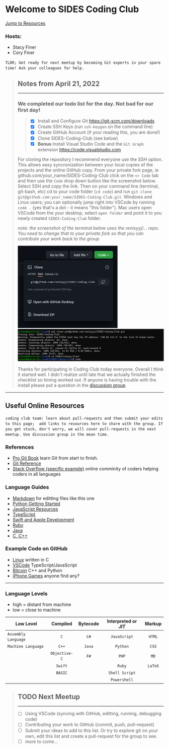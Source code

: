 # Welcome to SIDES Coding Club

[Jump to Resources](#useful-online-resources)

### Hosts: 
 - Stacy Finer
 - Cory Finer
 

`
TLDR; Get ready for next meetup by becoming Git experts in your spare time! Ask your colleagues for help.
`
> ## Notes from April 21, 2022 
> ---
> ### We completed our todo list for the day. Not bad for our first day!
> 
> > - [x] Install and Configure Git <https://git-scm.com/downloads>
> > - [x] Create SSH Keys (run `ssh-keygen` on the command line)
> > - [x] Create GitHub Account (if your reading this, you are done!)
> > - [x] Clone SIDES-Coding-Club (see below)
> > - [x] **Bonus** Install Visual Studio Code and the `Git Graph` extension <https://code.visualstudio.com>
>  
> For cloning the repository I recommend everyone use the SSH option. This allows easy syncronization between your local copies of the projects and the online GitHub copy. From your private fork page, ie github.com/your_name/SIDES-Coding-Club click on the `<> Code` tab and then use the `Code` drop down button like the screenshot below. Select SSH and copy the link. Then on your command line (terminal, git-bash, etc) cd to your code folder (`cd code`) and run `git clone git@github.com:your_name/SIDES-Coding-Club.git`. Windows and Linux users; you can optionally jump right into VSCode by running `code .` (yes that's a dot - it means "this folder"). Mac users open VSCode from the your desktop, select `open folder` and point it to you newly created `SIDES-Coding-Club` folder.
>
> *note: the screenshot of the terminal below uses the renixyyj/... repo. You need to change that to your private fork so that you can contribute your work back to the group* 
>
> ![](assets/git_sm.png)
> ![](assets/clone.png)
> 
> Thanks for participating in Coding Club today everyone. Overall I think it started well. I didn't realize until late that we actually finished the checklist so timing worked out. If anyone is having trouble with the install please put a question in the [discussion group](https://github.com/renixyyj/SIDES-Coding-Club/discussions).
>
---
## Useful Online Resources

`
coding club team: learn about pull-requests and then submit your edits to this page;  add links to resources here to share with the group. If you get stuck, don't worry, we will cover pull-requests in the next meetup. Use discussion group in the mean time.
`

### References
- [Pro Git Book](https://git-scm.com/book/en/v2) learn Git from start to finish.
- [Git Reference](https://git-scm.com/docs)
- [Stack Overflow (specific example)](https://stackoverflow.com/questions/9229645/remove-duplicate-values-from-js-array) online comminity of coders helping coders in all languages

### Language Guides
- [Markdown](https://www.markdownguide.org/basic-syntax/) for editting files like this one
- [Python Getting Started](https://www.python.org/about/gettingstarted/)
- [JavaScript Resources](https://developer.mozilla.org/en-US/docs/Web/JavaScript)
- [TypeScript](https://www.typescriptlang.org/docs/handbook/typescript-from-scratch.html)
- [Swift and Apple Development](https://developer.apple.com/swift/)
- [Ruby](https://www.ruby-lang.org/en/)
- [Java](https://docs.oracle.com/javase/tutorial/)
- [C, C++](https://docs.microsoft.com/en-us/cpp/?view=msvc-170)

### Example Code on GitHub
- [Linux](https://github.com/torvalds/linux) written in C
- [VSCode](https://github.com/microsoft/vscode) TypeScript/JavaScript
- [Bitcoin](https://github.com/bitcoin/bitcoin) C++ and Python
- [iPhone Games](#useful-online-resources) anyone find any?
---
### Language Levels
 - high = distant from machine
 - low = close to machine

Low Level | Compiled | Bytecode | Interpreted or *JIT*| Markup 
--        | :--:       | :--: | :--: | :--:
`Assembly Language`| `C`            | `C#` | `JavaScript` | `HTML`
`Machine Language` | `C++`          | `Java` | `Python`   | `CSS`
|                  | `Objective-C`  | `F#` | `PHP`        | `MD`
|                  | `Swift`        |      | `Ruby`       | `LaTeX`
|                  | `BASIC`        |      | `Shell Script`
|                  |                |      | `Powershell`


>## TODO Next Meetup
> ---
> - [ ] Using VSCode (syncing with GitHub, editting, running, debugging code)
> - [ ] Contributing your work to GitHub (commit, push, pull-request)
> - [ ] Submit your ideas to add to this list. Or try to explore git on your own, edit this list and create a pull-request for the group to see.
> - [ ] more to come...
